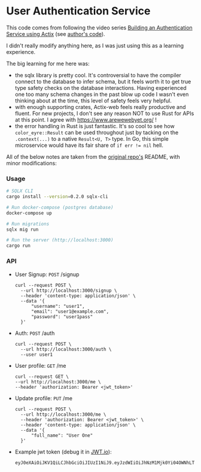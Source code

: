 # User Authentication Service

This code comes from following the video series [Building an Authentication Service using Actix](https://youtu.be/AH2P7Vc0N9s) (see [author's code](https://github.com/nemesiscodex/user-auth)).

I didn't really modify anything here, as I was just using this as a learning experience.

The big learning for me here was:
* the sqlx library is pretty cool. It's controversial to have the compiler connect to the database to infer schema, but it feels worth it to get true type safety checks on the database interactions. Having experienced one too many schema changes in the past blow up code I wasn't even thinking about at the time, this level of safety feels very helpful.
* with enough supporting crates, Actix-web feels really productive and fluent. For new projects, I don't see any reason NOT to use Rust for APIs at this point. I agree with https://www.arewewebyet.org/ !
* the error handling in Rust is just fantastic. It's so cool to see how `color_eyre::Result` can be used throughout just by tacking on the `.context(...)` to a native `Result<U, T>` type. In Go, this simple microservice would have its fair share of `if err != nil` hell.

All of the below notes are taken from the [original repo's](https://github.com/nemesiscodex/user-auth) README, with minor modifications:

### Usage

```bash
# SQLX CLI
cargo install --version=0.2.0 sqlx-cli

# Run docker-compose (postgres database)
docker-compose up

# Run migrations
sqlx mig run

# Run the server (http://localhost:3000)
cargo run
```

### API
- User Signup: `POST` /signup
  ```
  curl --request POST \
    --url http://localhost:3000/signup \
    --header 'content-type: application/json' \
    --data '{
        "username": "user1",
        "email": "user1@example.com",
        "password": "user1pass"
    }'
  ```
- Auth: `POST` /auth
  ```
  curl --request POST \
    --url http://localhost:3000/auth \
    --user user1
  ```
- User profile: `GET` /me
  ```
  curl --request GET \
  --url http://localhost:3000/me \
  --header 'authorization: Bearer <jwt_token>'
  ```
- Update profile: `PUT` /me
  ```
  curl --request POST \
    --url http://localhost:3000/me \
    --header 'authorization: Bearer <jwt_token>' \
    --header 'content-type: application/json' \
    --data '{
        "full_name": "User One"
    }'
  ```
- Example jwt token (debug it in [JWT.io](https://jwt.io/)):  
  ```
  eyJ0eXAiOiJKV1QiLCJhbGciOiJIUzI1NiJ9.eyJzdWIiOiJhNzM1Mjk0Yi04OWNhLTQ0NzktYTRjMi05NDhmNzE3OWRkZjAiLCJleHAiOjE2MDczNjgwNzN9.UrxB3bx5kH0hQ45MuTb8AqJZWRZuJyuIXvUVPS9IjvY
  ```